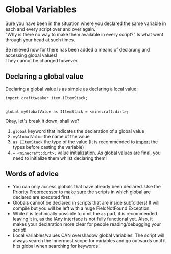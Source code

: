 # Global Variables

Sure you have been in the situation where you declared the same variable in each and every script over and over again.  
"Why is there no way to make them available in every script?" Is what went through your head at such times.  

Be relieved now for there has been added a means of declarung and accessing global values!  
They cannot be changed however.


## Declaring a global value
Declaring a global value is as simple as declaring a local value:

```
import crafttweaker.item.IItemStack;


global myGlobalValue as IItemStack = <minecraft:dirt>;
```

Okay, let's break it down, shall we?

1. `global` keyword that indicates the declaration of a global value
2. `myGlobalValue` the name of the value
3. `as IItemStack` the type of the value (It is recommended to [import](Import) the types before casting the variable)
4. `= <minecraft:dirt>;` value initialization. As global values are final, you need to initialize them whilst declaring them!

## Words of advice

- You can only access globals that have already been declared. Use the [Priority Preprocessor](/AdvancedFunctions/Preprocessors/PriorityPreprocessor) to make sure the scripts in which global are declared  are executed first.
- Globals cannot be declared in scripts that are inside subfolders! It will compile but you will be left with a huge FieldNotFound Exception.
- While it is technically possible to omit the `as` part, it is recommended leaving it in, as the IAny interface is not fully functional yet. Also, it makes your declaration more clear for people reading/debugging your script!
- Local variables/values CAN overshadow global variables. The script will always search the innermost scope for variables and go outwards until it hits global when searching for keywords!